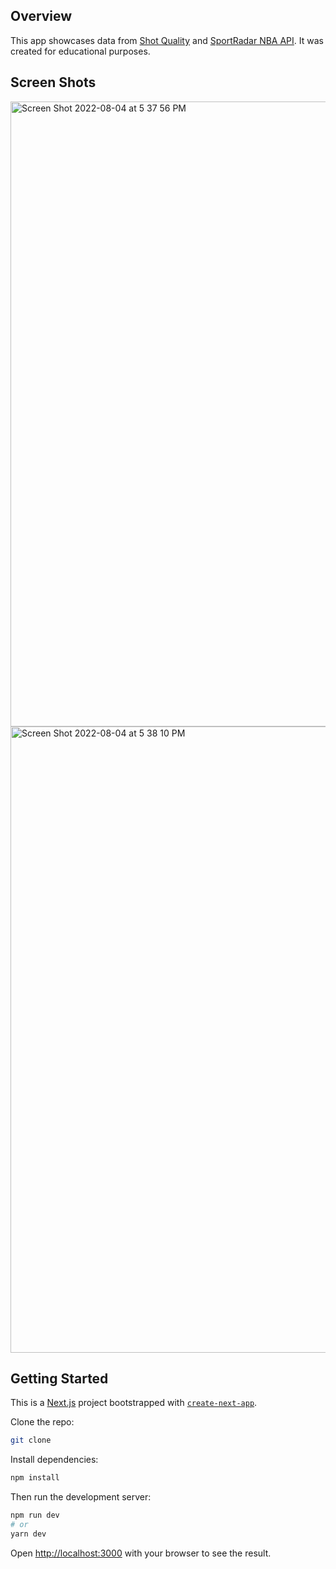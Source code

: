 ## Overview
This app showcases data from [Shot Quality](https://shotquality.com/team-standings) and [SportRadar NBA API](https://developer.sportradar.com/docs/read/basketball/NBA_v7). It was created for educational purposes.

## Screen Shots
<img width="1000" alt="Screen Shot 2022-08-04 at 5 37 56 PM" src="https://user-images.githubusercontent.com/25287220/182957383-5a780684-3d69-44b0-b918-a7fc98cd4108.png">

<img width="1002" alt="Screen Shot 2022-08-04 at 5 38 10 PM" src="https://user-images.githubusercontent.com/25287220/182957393-33d8d2a6-f686-41ab-93f4-5f20436ccbf6.png">

## Getting Started
This is a [Next.js](https://nextjs.org/) project bootstrapped with [`create-next-app`](https://github.com/vercel/next.js/tree/canary/packages/create-next-app).

Clone the repo: 
```bash
git clone 
```

Install dependencies:
```bash
npm install
```

Then run the development server:

```bash
npm run dev
# or
yarn dev
```

Open [http://localhost:3000](http://localhost:3000) with your browser to see the result.

